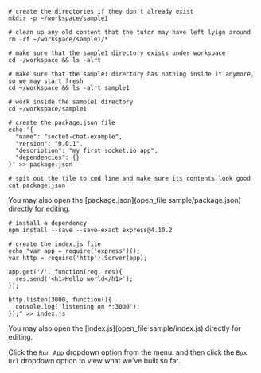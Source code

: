```
# create the directories if they don't already exist
mkdir -p ~/workspace/sample1

# clean up any old content that the tutor may have left lyign around
rm -rf ~/workspace/sample1/*

# make sure that the sample1 directory exists under workspace
cd ~/workspace && ls -alrt

# make sure that the sample1 directory has nothing inside it anymore, so we may start fresh
cd ~/workspace && ls -alrt sample1

# work inside the sample1 directory
cd ~/workspace/sample1

# create the package.json file
echo '{
  "name": "socket-chat-example",
  "version": "0.0.1",
  "description": "my first socket.io app",
  "dependencies": {}
}' >> package.json

# spit out the file to cmd line and make sure its contents look good
cat package.json
```

You may also open the [package.json](open_file sample/package.json) directly for editing.

```
# install a dependency
npm install --save --save-exact express@4.10.2

# create the index.js file
echo "var app = require('express')();
var http = require('http').Server(app);

app.get('/', function(req, res){
  res.send('<h1>Hello world</h1>');
});

http.listen(3000, function(){
  console.log('listening on *:3000');
});" >> index.js
```

You may also open the [index.js](open_file sample/index.js) directly for editing.

Click the `Run App` dropdown option from the menu. and then click the `Box Url` dropdown option to view what we've built so far.